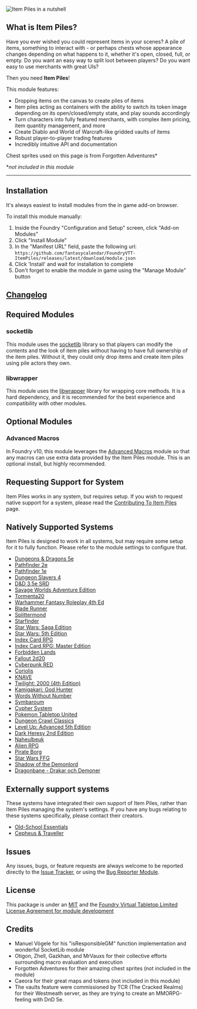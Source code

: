 ![Item Piles in a nutshell](images/intro.jpg)

## What is Item Piles?

Have you ever wished you could represent items in your scenes? A pile of items, something to interact with - or perhaps
chests whose appearance changes depending on what happens to it, whether it's open, closed, full, or empty. Do you want
an easy way to split loot between players? Do you want easy to use merchants with great UIs?

Then you need **Item Piles**!

This module features:

* Dropping items on the canvas to create piles of items
* Item piles acting as containers with the ability to switch its token image depending on its open/closed/empty state,
  and play sounds accordingly
* Turn characters into fully featured merchants, with complex item pricing, item quantity management, and more
* Create Diablo and World of Warcraft-like gridded vaults of items
* Robust player-to-player trading features
* Incredibly intuitive API and documentation

Chest sprites used on this page is from Forgotten Adventures*

**not included in this module*

---

## Installation

It's always easiest to install modules from the in game add-on browser.

To install this module manually:

1. Inside the Foundry "Configuration and Setup" screen, click "Add-on Modules"
2. Click "Install Module"
3. In the "Manifest URL" field, paste the following url:
   `https://github.com/fantasycalendar/FoundryVTT-ItemPiles/releases/latest/download/module.json`
4. Click 'Install' and wait for installation to complete
5. Don't forget to enable the module in game using the "Manage Module" button

## [Changelog](https://github.com/fantasycalendar/FoundryVTT-ItemPiles/blob/master/changelog.md)

## Required Modules

### socketlib

This module uses the [socketlib](https://github.com/manuelVo/foundryvtt-socketlib/) library so that players can modify
the contents and the look of item piles without having to have full ownership of the item piles. Without it, they could
only drop items and create item piles using pile actors they own.

### libwrapper

This module uses the [libwrapper](https://github.com/ruipin/fvtt-lib-wrapper) library for wrapping core methods. It is a
hard dependency, and it is recommended for the best experience and compatibility with other modules.

## Optional Modules

### Advanced Macros

In Foundry v10, this module leverages the [Advanced Macros](https://github.com/League-of-Foundry-Developers/fvtt-advanced-macros) module
so that any macros can use extra data provided by the Item Piles module. This is an optional install, but highly
recommended.

## Requesting Support for System

Item Piles works in any system, but requires setup. If you wish to request native support for a system, please read the [Contributing To Item Piles](contributing-to-item-piles.md) page.

## Natively Supported Systems

Item Piles is designed to work in all systems, but may require some setup for it to fully function. Please refer to the module settings to configure that.

- [Dungeons & Dragons 5e](https://foundryvtt.com/packages/dnd5e)
- [Pathfinder 2e](https://foundryvtt.com/packages/pf2e)
- [Pathfinder 1e](https://foundryvtt.com/packages/pf1)
- [Dungeon Slayers 4](https://foundryvtt.com/packages/ds4)
- [D&D 3.5e SRD](https://foundryvtt.com/packages/D35E)
- [Savage Worlds Adventure Edition](https://foundryvtt.com/packages/swade)
- [Tormenta20](https://foundryvtt.com/packages/tormenta20)
- [Warhammer Fantasy Roleplay 4th Ed](https://foundryvtt.com/packages/wfrp4e)
- [Blade Runner](https://foundryvtt.com/packages/blade-runner)
- [Splittermond](https://foundryvtt.com/packages/splittermond)
- [Starfinder](https://foundryvtt.com/packages/sfrpg)
- [Star Wars: Saga Edition](https://github.com/kypvalanx/Foundry-VTT-StarWars-SagaEdition)
- [Star Wars: 5th Edition](https://github.com/unrealkakeman89/sw5e)
- [Index Card RPG](https://foundryvtt.com/packages/icrpg)
- [Index Card RPG: Master Edition](https://foundryvtt.com/packages/icrpgme)
- [Forbidden Lands](https://foundryvtt.com/packages/forbidden-lands)
- [Fallout 2d20](https://foundryvtt.com/packages/fallout)
- [Cyberpunk RED](https://foundryvtt.com/packages/cyberpunk-red-core)
- [Coriolis](https://foundryvtt.com/packages/yzecoriolis)
- [KNAVE](https://foundryvtt.com/packages/knave)
- [Twilight: 2000 (4th Edition)](https://foundryvtt.com/packages/t2k4e-coreset)
- [Kamigakari: God Hunter](https://foundryvtt.com/packages/kamigakari)
- [Words Without Number](https://foundryvtt.com/packages/wwn)
- [Symbaroum](https://foundryvtt.com/packages/symbaroum)
- [Cypher System](https://foundryvtt.com/packages/cyphersystem)
- [Pokemon Tabletop United](https://ptufvtt.com/)
- [Dungeon Crawl Classics](https://foundryvtt.com/packages/dcc/)
- [Level Up: Advanced 5th Edition](https://foundryvtt.com/packages/a5e)
- [Dark Heresy 2nd Edition](https://foundryvtt.com/packages/dark-heresy)
- [Naheulbeuk](https://foundryvtt.com/packages/naheulbeuk)
- [Alien RPG](https://foundryvtt.com/packages/alienrpg)
- [Pirate Borg](https://foundryvtt.com/packages/pirateborg)
- [Star Wars FFG](https://foundryvtt.com/packages/starwarsffg)
- [Shadow of the Demonlord](https://foundryvtt.com/packages/demonlord)
- [Dragonbane - Drakar och Demoner](https://foundryvtt.com/packages/dragonbane)

## Externally support systems

These systems have integrated their own support of Item Piles, rather than Item Piles managing the system's settings. If you have any bugs relating to these systems specifically, please contact their creators.

- [Old-School Essentials](https://foundryvtt.com/packages/ose)
- [Cepheus & Traveller](https://foundryvtt.com/packages/twodsix)

## Issues

Any issues, bugs, or feature requests are always welcome to be reported directly to the [Issue Tracker](https://github.com/fantasycalendar/FoundryVTT-ItemPiles/issues), or using the [Bug Reporter Module](https://foundryvtt.com/packages/bug-reporter/).

## License

This package is under an [MIT](LICENSE) and the [Foundry Virtual Tabletop Limited License Agreement for module development](https://foundryvtt.com/article/license/)

## Credits

- Manuel Vögele for his "isResponsibleGM" function implementation and wonderful SocketLib module
- Otigon, Zhell, Gazkhan, and MrVauxs for their collective efforts surrounding macro evaluation and execution
- Forgotten Adventures for their amazing chest sprites (not included in the module)
- Caeora for their great maps and tokens (not included in this module)
- The vaults feature were commissioned by TCR (The Cracked Realms) for their Westmeath server, as they are trying to create an MMORPG-feeling with DnD 5e.
